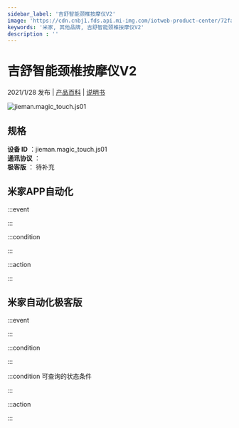 ```yaml
---
sidebar_label: '吉舒智能颈椎按摩仪V2'
image: 'https://cdn.cnbj1.fds.api.mi-img.com/iotweb-product-center/72fa3e1573ff1f997fee12a51f976c59_168透底.png?GalaxyAccessKeyId=AKVGLQWBOVIRQ3XLEW&Expires=9223372036854775807&Signature=PiIqegCJuwuI/keENiWm6Eoizoo='
keywords: '米家, 其他品牌, 吉舒智能颈椎按摩仪V2'
description : ''
---
```

# 吉舒智能颈椎按摩仪V2

2021/1/28 发布 | [产品百科](https://home.mi.com/webapp/content/baike/product/index.html?model=jieman.magic_touch.js01/) | [说明书](https://home.mi.com/views/introduction.html?model=jieman.magic_touch.js01&region=cn)

![jieman.magic_touch.js01](https://cdn.cnbj1.fds.api.mi-img.com/iotweb-product-center/72fa3e1573ff1f997fee12a51f976c59_168透底.png?GalaxyAccessKeyId=AKVGLQWBOVIRQ3XLEW&Expires=9223372036854775807&Signature=PiIqegCJuwuI/keENiWm6Eoizoo=)

## 规格  
> 
**设备 ID** ：jieman.magic_touch.js01  
**通讯协议** ：  
**极客版**  ： 待补充 


## 米家APP自动化  

:::event  

:::

:::condition  

:::

:::action   

:::

## 米家自动化极客版  

:::event  

:::

:::condition  

:::

:::condition 可查询的状态条件  

:::

:::action  

:::

        
